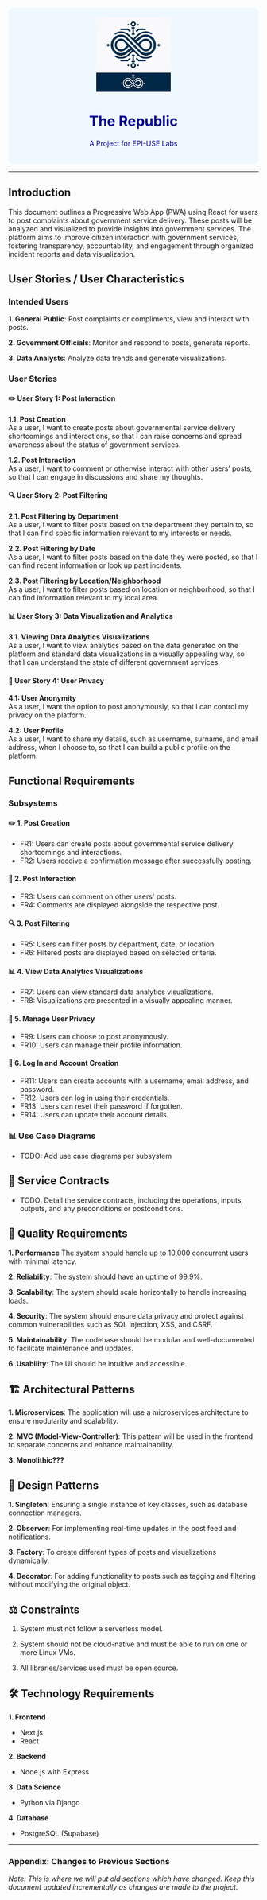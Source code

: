 <div style="text-align: center; background-color: #f0f8ff; padding: 20px; border-radius: 10px;">
    <img src="logo.jpeg" alt="Logo" width="150" />
    <h1 style="color: darkblue;">The Republic</h1>
    <p style="color: darkblue;">A Project for EPI-USE Labs</p>
</div>

---

## Introduction
This document outlines a Progressive Web App (PWA) using React for users to post complaints about government service delivery. These posts will be analyzed and visualized to provide insights into government services. The platform aims to improve citizen interaction with government services, fostering transparency, accountability, and engagement through organized incident reports and data visualization.

## User Stories / User Characteristics

### Intended Users
**1. General Public**: Post complaints or compliments, view and interact with posts.

**2. Government Officials**: Monitor and respond to posts, generate reports.

**3. Data Analysts**: Analyze data trends and generate visualizations.

### User Stories
#### ✏️ User Story 1: Post Interaction

**1.1. Post Creation**  
As a user, I want to create posts about governmental service delivery shortcomings and interactions, so that I can raise concerns and spread awareness about the status of government services.
  
**1.2. Post Interaction**  
As a user, I want to comment or otherwise interact with other users’ posts, so that I can engage in discussions and share my thoughts.

#### 🔍 User Story 2: Post Filtering
**2.1. Post Filtering by Department**  
As a user, I want to filter posts based on the department they pertain to, so that I can find specific information relevant to my interests or needs.
  
**2.2. Post Filtering by Date**  
As a user, I want to filter posts based on the date they were posted, so that I can find recent information or look up past incidents.
  
**2.3. Post Filtering by Location/Neighborhood**  
As a user, I want to filter posts based on location or neighborhood, so that I can find information relevant to my local area.

#### 📊 User Story 3: Data Visualization and Analytics
**3.1. Viewing Data Analytics Visualizations**  
As a user, I want to view analytics based on the data generated on the platform and standard data visualizations in a visually appealing way, so that I can understand the state of different government services.


#### 👤 User Story 4: User Privacy
**4.1: User Anonymity**  
As a user, I want the option to post anonymously, so that I can control my privacy on the platform.
 
**4.2: User Profile**  
As a user, I want to share my details, such as username, surname, and email address, when I choose to, so that I can build a public profile on the platform.

## Functional Requirements

### Subsystems
#### ✏️ 1. Post Creation
- FR1: Users can create posts about governmental service delivery shortcomings and interactions.
- FR2: Users receive a confirmation message after successfully posting.
  
#### 💬 2. Post Interaction
- FR3: Users can comment on other users' posts.
- FR4: Comments are displayed alongside the respective post.

#### 🔍 3. Post Filtering
- FR5: Users can filter posts by department, date, or location.
- FR6: Filtered posts are displayed based on selected criteria.

#### 📊 4. View Data Analytics Visualizations
- FR7: Users can view standard data analytics visualizations.
- FR8: Visualizations are presented in a visually appealing manner.

#### 👤 5. Manage User Privacy
- FR9: Users can choose to post anonymously.
- FR10: Users can manage their profile information.

#### 🔑 6. Log In and Account Creation
- FR11: Users can create accounts with a username, email address, and password.
- FR12: Users can log in using their credentials.
- FR13: Users can reset their password if forgotten.
- FR14: Users can update their account details.

### 📊 Use Case Diagrams
- TODO: Add use case diagrams per subsystem

## 📄 Service Contracts
- TODO: Detail the service contracts, including the operations, inputs, outputs, and any preconditions or postconditions.

## 🔧 Quality Requirements
**1. Performance**
The system should handle up to 10,000 concurrent users with minimal latency.

**2. Reliability**: The system should have an uptime of 99.9%.

**3. Scalability**: The system should scale horizontally to handle increasing loads.

**4. Security**: The system should ensure data privacy and protect against common vulnerabilities such as SQL injection, XSS, and CSRF.

**5. Maintainability**: The codebase should be modular and well-documented to facilitate maintenance and updates.

**6. Usability**: The UI should be intuitive and accessible.

## 🏗️ Architectural Patterns
**1. Microservices**: The application will use a microservices architecture to ensure modularity and scalability.

**2. MVC (Model-View-Controller)**: This pattern will be used in the frontend to separate concerns and enhance maintainability.

**3. Monolithic???**

## 🎨 Design Patterns
**1. Singleton**: Ensuring a single instance of key classes, such as database connection managers.

**2. Observer**: For implementing real-time updates in the post feed and notifications.

**3. Factory**: To create different types of posts and visualizations dynamically.

**4. Decorator**: For adding functionality to posts such as tagging and filtering without modifying the original object.

## ⚖️ Constraints
1. System must not follow a serverless model.

2. System should not be cloud-native and must be able to run on one or more Linux VMs.

3. All libraries/services used must be open source.

## 🛠️ Technology Requirements
**1. Frontend**
- Next.js
- React

**2. Backend**
- Node.js with Express

**3. Data Science**
- Python via Django

**4. Database**
- PostgreSQL (Supabase)

---

### Appendix: Changes to Previous Sections
*Note: This is where we will put old sections which have changed. Keep this document updated incrementally as changes are made to the project.*
